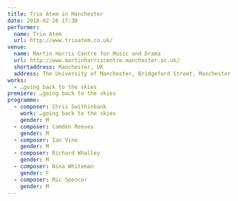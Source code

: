 ```yaml
---
title: Trio Atem in Manchester
date: 2010-02-26 17:30
performer:
  name: Trio Atem
  url: http://www.trioatem.co.uk/
venue:
  name: Martin Harris Centre for Music and Drama
  url: http://www.martinharriscentre.manchester.ac.uk/
  shortaddress: Manchester, UK
  address: The University of Manchester, Bridgeford Street, Manchester M13 9PL, United Kingdom
works:
  - …going back to the skies
premiere: …going back to the skies
programme:
  - composer: Chris Swithinbank
    work: …going back to the skies
    gender: M
  - composer: Camden Reeves
    gender: M
  - composer: Ian Vine
    gender: M
  - composer: Richard Whalley
    gender: M
  - composer: Nina Whiteman
    gender: F
  - composer: Mic Spencer
    gender: M
---
```

